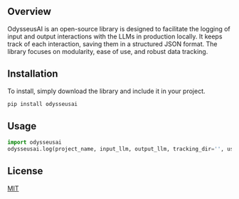 ## Overview
OdysseusAI is an open-source library is designed to facilitate the logging of input and output interactions with the LLMs in production locally. It keeps track of each interaction, saving them in a structured JSON format. The library focuses on modularity, ease of use, and robust data tracking.


## Installation

To install, simply download the library and include it in your project.

```bash
pip install odysseusai
```

## Usage

```python
import odysseusai
odysseusai.log(project_name, input_llm, output_llm, tracking_dir='', user_id='', session_id='')
```

## License

[MIT](https://choosealicense.com/licenses/mit/)